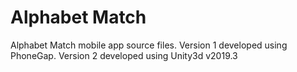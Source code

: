 # Alphabet Match
Alphabet Match mobile app source files. Version 1 developed using PhoneGap. Version 2 developed using Unity3d v2019.3
